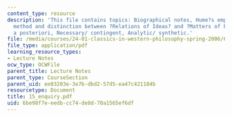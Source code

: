 ```yaml
---
content_type: resource
description: 'This file contains topics: Biographical notes, Hume?s empiricism, philosophical
  method and distinction between ?Relations of Ideas? and ?Matters of Fact, priori/
  a posteriori, Necessary/ contingent, Analytic/ synthetic.'
file: /media/courses/24-01-classics-in-western-philosophy-spring-2006/6be98f7eeedbcc74de8d70a1565ef6df_15_enquiry.pdf
file_type: application/pdf
learning_resource_types:
- Lecture Notes
ocw_type: OCWFile
parent_title: Lecture Notes
parent_type: CourseSection
parent_uid: ee03203e-3e7b-dbd2-57d5-ea47c421184b
resourcetype: Document
title: 15_enquiry.pdf
uid: 6be98f7e-eedb-cc74-de8d-70a1565ef6df
---
```

